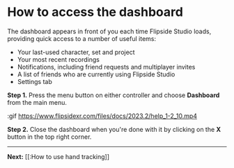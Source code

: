 # How to access the dashboard

The dashboard appears in front of you each time Flipside Studio loads, providing quick access to a number of useful items:

- Your last-used character, set and project
- Your most recent recordings
- Notifications, including friend requests and multiplayer invites
- A list of friends who are currently using Flipside Studio
- Settings tab

**Step 1.** Press the menu button on either controller and choose **Dashboard** from the main menu.

:gif https://www.flipsidexr.com/files/docs/2023.2/help_1-2_10.mp4

**Step 2.** Close the dashboard when you're done with it by clicking on the **X** button in the top right corner.

---

**Next:** [[:How to use hand tracking]]
